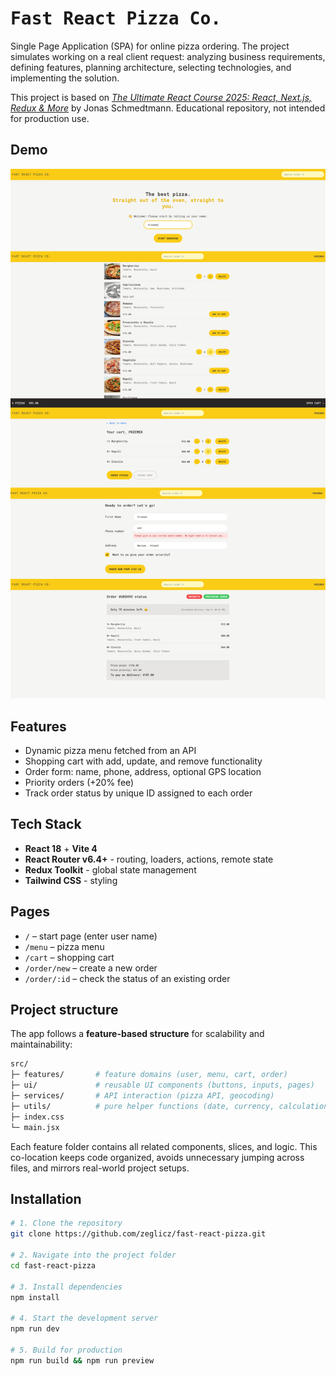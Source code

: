 # <span align="center"><samp>Fast React Pizza Co.</samp></span>

Single Page Application (SPA) for online pizza ordering. The project simulates working on a real client request: analyzing business requirements, defining features, planning architecture, selecting technologies, and implementing the solution.

This project is based on [_The Ultimate React Course 2025: React, Next.js, Redux & More_](https://www.udemy.com/course/the-ultimate-react-course/) by Jonas Schmedtmann. Educational repository, not intended for production use.

## Demo

![app view](docs/demo.jpg)

## Features

- Dynamic pizza menu fetched from an API
- Shopping cart with add, update, and remove functionality
- Order form: name, phone, address, optional GPS location
- Priority orders (+20% fee)
- Track order status by unique ID assigned to each order

## Tech Stack

- **React 18** + **Vite 4**
- **React Router v6.4+** - routing, loaders, actions, remote state
- **Redux Toolkit** - global state management
- **Tailwind CSS** - styling

## Pages

- `/` – start page (enter user name)
- `/menu` – pizza menu
- `/cart` – shopping cart
- `/order/new` – create a new order
- `/order/:id` – check the status of an existing order

## Project structure

The app follows a **feature-based structure** for scalability and maintainability:

```bash
src/
├─ features/       # feature domains (user, menu, cart, order)
├─ ui/             # reusable UI components (buttons, inputs, pages)
├─ services/       # API interaction (pizza API, geocoding)
├─ utils/          # pure helper functions (date, currency, calculations)
├─ index.css
└─ main.jsx
```

Each feature folder contains all related components, slices, and logic.
This co-location keeps code organized, avoids unnecessary jumping across files, and mirrors real-world project setups.

## Installation

```bash
# 1. Clone the repository
git clone https://github.com/zeglicz/fast-react-pizza.git

# 2. Navigate into the project folder
cd fast-react-pizza

# 3. Install dependencies
npm install

# 4. Start the development server
npm run dev

# 5. Build for production
npm run build && npm run preview
```
